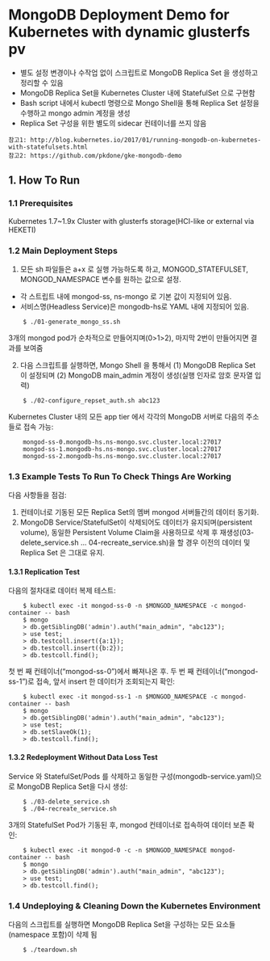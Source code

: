 # MongoDB Deployment Demo for Kubernetes with dynamic glusterfs pv

* 별도 설정 변경이나 수작업 없이 스크립트로 MongoDB Replica Set 을 생성하고 정리할 수 있음
* MongoDB Replica Set을 Kubernetes Cluster 내에 StatefulSet 으로 구현함
* Bash script 내에서 kubectl 명령으로 Mongo Shell을 통해 Replica Set 설정을 수행하고 mongo admin 계정을 생성
* Replica Set 구성을 위한 별도의 sidecar 컨테이너를 쓰지 않음

```
참고1: http://blog.kubernetes.io/2017/01/running-mongodb-on-kubernetes-with-statefulsets.html
참고2: https://github.com/pkdone/gke-mongodb-demo
```

## 1. How To Run

### 1.1 Prerequisites

Kubernetes 1.7~1.9x Cluster with glusterfs storage(HCI-like or external via HEKETI)

### 1.2 Main Deployment Steps 

1. 모든 sh 파일들은 a+x 로 실행 가능하도록 하고, MONGOD_STATEFULSET, MONGOD_NAMESPACE 변수를 원하는 값으로 설정.

* 각 스트립트 내에 mongod-ss, ns-mongo 로 기본 값이 지정되어 있음.
* 서비스명(Headless Service)은 mongodb-hs로 YAML 내에 지정되어 있음.

```
    $ ./01-generate_mongo_ss.sh
```

3개의 mongod pod가 순차적으로 만들어지며(0>1>2), 마지막 2번이 만들어지면 결과를 보여줌

2. 다음 스크립트를 실행하면, Mongo Shell 을 통해서 (1) MongoDB Replica Set 이 설정되며 (2) MongoDB main_admin 계정이 생성(실행 인자로 암호 문자열 입력)

```
    $ ./02-configure_repset_auth.sh abc123
```

Kubernetes Cluster 내의 모든 app tier 에서 각각의 MongoDB 서버로 다음의 주소들로 접속 가능:

```
    mongod-ss-0.mongodb-hs.ns-mongo.svc.cluster.local:27017
    mongod-ss-1.mongodb-hs.ns-mongo.svc.cluster.local:27017
    mongod-ss-2.mongodb-hs.ns-mongo.svc.cluster.local:27017
```

### 1.3 Example Tests To Run To Check Things Are Working

다음 사항들을 점검:

1. 컨테이너로 기동된 모든 Replica Set의 멤버 mongod 서버들간의 데이터 동기화.
2. MongoDB Service/StatefulSet이 삭제되어도 데이터가 유지되며(persistent volume), 동일한 Persistent Volume Claim을 사용하므로 삭제 후 재생성(03-delete_service.sh ... 04-recreate_service.sh)을 할 경우 이전의 데이터 및 Replica Set 은 그대로 유지.


#### 1.3.1 Replication Test

다음의 절차대로 데이터 복제 테스트:

```
    $ kubectl exec -it mongod-ss-0 -n $MONGOD_NAMESPACE -c mongod-container -- bash
    $ mongo
    > db.getSiblingDB('admin').auth("main_admin", "abc123");
    > use test;
    > db.testcoll.insert({a:1});
    > db.testcoll.insert({b:2});
    > db.testcoll.find();
```


첫 번 째 컨테이너(“mongod-ss-0”)에서 빠져나온 후. 두 번 째 컨테이너(“mongod-ss-1”)로 접속, 앞서 insert 한 데이터가 조회되는지 확인:

```
    $ kubectl exec -it mongod-ss-1 -n $MONGOD_NAMESPACE -c mongod-container -- bash
    $ mongo
    > db.getSiblingDB('admin').auth("main_admin", "abc123");
    > use test;
    > db.setSlaveOk(1);
    > db.testcoll.find();
```


#### 1.3.2 Redeployment Without Data Loss Test

Service 와 StatefulSet/Pods 를 삭제하고 동일한 구성(mongodb-service.yaml)으로 MongoDB Replica Set을 다시 생성:

```
    $ ./03-delete_service.sh
    $ ./04-recreate_service.sh
```


3개의 StatefulSet Pod가 기동된 후, mongod 컨테이너로 접속하여 데이터 보존 확인:

```
    $ kubectl exec -it mongod-0 -c -n $MONGOD_NAMESPACE mongod-container -- bash
    $ mongo
    > db.getSiblingDB('admin').auth("main_admin", "abc123");
    > use test;
    > db.testcoll.find();
```


### 1.4 Undeploying & Cleaning Down the Kubernetes Environment

다음의 스크립트를 실행하면 MongoDB Replica Set을 구성하는 모든 요소들(namespace 포함)이 삭제 됨 

```
    $ ./teardown.sh
```
